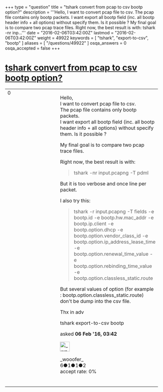 +++
type = "question"
title = "tshark convert from pcap to csv bootp option?"
description = '''Hello, I want to convert pcap file to csv.  The pcap file contains only bootp packets. I want export all bootp field (inc. all bootp header info + all options) without specify them. Is it possible ? My final goal is to compare two pcap trace files. Right now, the best result is with:  tshark -nr inp...'''
date = "2016-02-06T03:42:00Z"
lastmod = "2016-02-06T03:42:00Z"
weight = 49922
keywords = [ "tshark", "export-to-csv", "bootp" ]
aliases = [ "/questions/49922" ]
osqa_answers = 0
osqa_accepted = false
+++

<div class="headNormal">

# [tshark convert from pcap to csv bootp option?](/questions/49922/tshark-convert-from-pcap-to-csv-bootp-option)

</div>

<div id="main-body">

<div id="askform">

<table id="question-table" style="width:100%;"><colgroup><col style="width: 50%" /><col style="width: 50%" /></colgroup><tbody><tr class="odd"><td style="width: 30px; vertical-align: top"><div class="vote-buttons"><div id="post-49922-score" class="post-score" title="current number of votes">0</div><div id="favorite-count" class="favorite-count"></div></div></td><td><div id="item-right"><div class="question-body"><p>Hello,<br />
I want to convert pcap file to csv.<br />
The pcap file contains only bootp packets.<br />
I want export all bootp field (inc. all bootp header info + all options) without specify them. Is it possible ?</p><p>My final goal is to compare two pcap trace files.</p><p>Right now, the best result is with:<br />
</p><blockquote><p>tshark -nr input.pcapng -T pdml</p></blockquote><p>But it is too verbose and once line per packet.</p><p>I also try this:</p><blockquote><p>tshark -r input.pcapng -T fields -e bootp.id -e bootp.hw.mac_addr -e bootp.ip.client -e bootp.option.dhcp -e bootp.option.vendor_class_id -e bootp.option.ip_address_lease_time -e bootp.option.renewal_time_value -e bootp.option.rebinding_time_value -e bootp.option.classless_static.route</p></blockquote><p>But several values of option (for example : bootp.option.classless_static.route) don't be dump into the csv file.</p><p>Thx in adv</p></div><div id="question-tags" class="tags-container tags">tshark export-to-csv bootp</div><div id="question-controls" class="post-controls"></div><div class="post-update-info-container"><div class="post-update-info post-update-info-user"><p>asked <strong>06 Feb '16, 03:42</strong></p><img src="https://secure.gravatar.com/avatar/60dcaa141db15eabd2113be6f7039fde?s=32&amp;d=identicon&amp;r=g" class="gravatar" width="32" height="32" alt="_wooofer_&#39;s gravatar image" /><p>_wooofer_<br />
<span class="score" title="6 reputation points">6</span><span title="1 badges"><span class="badge1">●</span><span class="badgecount">1</span></span><span title="1 badges"><span class="silver">●</span><span class="badgecount">1</span></span><span title="2 badges"><span class="bronze">●</span><span class="badgecount">2</span></span><br />
<span class="accept_rate" title="Rate of the user&#39;s accepted answers">accept rate:</span> <span title="_wooofer_ has no accepted answers">0%</span> </br></br></p></div></div><div id="comments-container-49922" class="comments-container"></div><div id="comment-tools-49922" class="comment-tools"></div><div class="clear"></div><div id="comment-49922-form-container" class="comment-form-container"></div><div class="clear"></div></div></td></tr></tbody></table>

</div>

</div>

